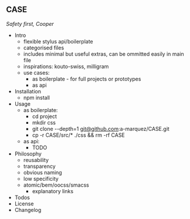 CASE
---
*Safety first, Cooper*

- Intro
  - flexible stylus api/boilerplate
  - categorised files
  - includes minimal but useful extras, can be ommitted easily in main file
  - inspirations: kouto-swiss, milligram
  - use cases:
    - as boilerplate - for full projects or prototypes
    - as api
- Installation
  - npm install
- Usage
  - as boilerplate:
    - cd project
    - mkdir css
    - git clone --depth=1 git@github.com:a-marquez/CASE.git
    - cp -r CASE/src/* ./css && rm -rf CASE
  - as api:
    - TODO
- Philosophy
  - reusability
  - transparency
  - obvious naming
  - low specificity
  - atomic/bem/oocss/smacss
    - explanatory links
- Todos
- License
- Changelog
